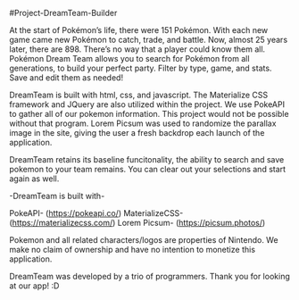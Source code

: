 #Project-DreamTeam-Builder

At the start of Pokémon’s life, there were 151 Pokémon. With each new game came new Pokémon to catch, trade, and battle. Now, almost 25 years later, there are 898. There’s no way that a player could know them all. Pokémon Dream Team allows you to search for Pokémon from all generations, to build your perfect party. Filter by type, game, and stats. Save and edit them as needed!

DreamTeam is built with html, css, and javascript. The Materialize CSS framework and JQuery are also utilized within the project. We use PokeAPI to gather all of our pokemon information. This project would not be possible without that program. Lorem Picsum was used to randomize the parallax image in the site, giving the user a fresh backdrop each launch of the application.

DreamTeam retains its baseline funcitonality, the ability to search and save pokemon to your team remains. You can clear out your selections and start again as well.

-DreamTeam is built with-

PokeAPI- (https://pokeapi.co/)
MaterializeCSS- (https://materializecss.com/)
Lorem Picsum- (https://picsum.photos/)

Pokemon and all related characters/logos are properties of Nintendo. We make no claim of ownership and have no intention to monetize this application.

DreamTeam was developed by a trio of programmers. Thank you for looking at our app! :D
